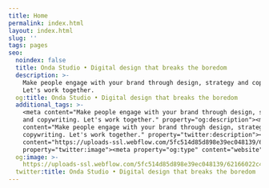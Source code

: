 ```yaml
---
title: Home
permalink: index.html
layout: index.html
slug: ''
tags: pages
seo:
  noindex: false
  title: Onda Studio • Digital design that breaks the boredom
  description: >-
    Make people engage with your brand through design, strategy and copywriting.
    Let's work together.
  og:title: Onda Studio • Digital design that breaks the boredom
  additional_tags: >-
    <meta content="Make people engage with your brand through design, strategy
    and copywriting. Let's work together." property="og:description"><meta
    content="Make people engage with your brand through design, strategy and
    copywriting. Let's work together." property="twitter:description"><meta
    content="https://uploads-ssl.webflow.com/5fc514d85d898e39ec048139/62166022c41e63e5cf4678bb_Onda_Thumbnail_Final.png"
    property="twitter:image"><meta property="og:type" content="website">
  og:image: >-
    https://uploads-ssl.webflow.com/5fc514d85d898e39ec048139/62166022c41e63e5cf4678bb_Onda_Thumbnail_Final.png
  twitter:title: Onda Studio • Digital design that breaks the boredom
---
```



